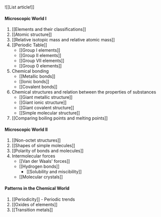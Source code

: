 ![[List article!]]

#### Microscopic World I
1. [[Elements and their classifications]]
2. [[Atomic structure]]
3. [[Relative isotopic mass and relative atomic mass]]
4. [[Periodic Table]]
	- [[Group I elements]]
	- [[Group II elements]]
	- [[Group VII elements]]
	- [[Group 0 elements]]
5. Chemical bonding
	- [[Metallic bonds]]
	- [[Ionic bonds]]
	- [[Covalent bonds]]
6. Chemical structures and relation between the properties of substances
	- [[Giant metallic structure]]
	- [[Giant ionic structure]]
	- [[Giant covalent structure]]
	- [[Simple molecular structure]]
7. [[Comparing boiling points and melting points]]

#### Microscopic World II
1. [[Non-octet structures]]
2. [[Shapes of simple molecules]]
3. [[Polarity of bonds and molecules]]
4. Intermolecular forces
	- [[Van der Waals' forces]]
	- [[Hydrogen bonds]]
		- [[Solubility and miscibility]]
	- [[Molecular crystals]]

#### Patterns in the Chemical World
1. [[Periodicity]] - Periodic trends
2. [[Oxides of elements]]
3. [[Transition metals]]
